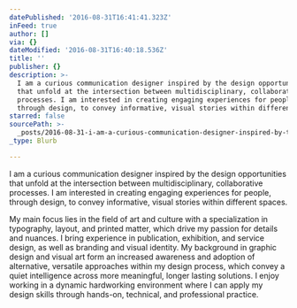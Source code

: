 ```yaml
---
datePublished: '2016-08-31T16:41:41.323Z'
inFeed: true
author: []
via: {}
dateModified: '2016-08-31T16:40:18.536Z'
title: ''
publisher: {}
description: >-
  I am a curious communication designer inspired by the design opportunities
  that unfold at the intersection between multidisciplinary, collaborative
  processes. I am interested in creating engaging experiences for people,
  through design, to convey informative, visual stories within different spaces.
starred: false
sourcePath: >-
  _posts/2016-08-31-i-am-a-curious-communication-designer-inspired-by-the-design.md
_type: Blurb

---
```

I am a curious communication designer inspired by the design opportunities that unfold at the intersection between multidisciplinary, collaborative processes. I am interested in creating engaging experiences for people, through design, to convey informative, visual stories within different spaces.

My main focus lies in the field of art and culture with a specialization in typography, layout, and printed matter, which drive my passion for details and nuances. I bring experience in publication, exhibition, and service design, as well as branding and visual identity. My background in graphic design and visual art form an increased awareness and adoption of alternative, versatile approaches within my design process, which convey a quiet intelligence across more meaningful, longer lasting solutions. I enjoy working in a dynamic hardworking environment where I can apply my design skills through hands-on, technical, and professional practice.
